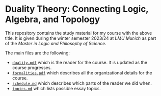 # Duality Theory: Connecting Logic, Algebra, and Topology 

This repository contains the study material for my course with the above title. It is given during the winter semester 2023/24 at *LMU
Munich* as part of the *Master in Logic and Philosophy of Science*.

The main files are the following:
* [`duality.pdf`](duality.pdf) which is the reader for the course. It is updated as the course progresses.
* [`formalities.pdf`](formalities.pdf) which describes all the organizational details for the course.  
* [`schedule.md`](schedule.md) which describes which parts of the reader we did when.
* [`topics.md`](topics.md) which lists possible essay topics.
